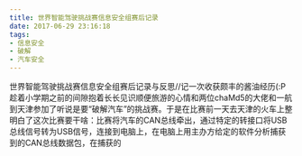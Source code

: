 ```yaml
---
title: 世界智能驾驶挑战赛信息安全组赛后记录 
date: 2017-06-29 23:16:18
tags:
- 信息安全
- 破解
- 汽车安全
---
```

世界智能驾驶挑战赛信息安全组赛后记录与反思//记一次收获颇丰的酱油经历(:P趁着小学期之前的间隙抱着长长见识顺便旅游的心情和两位chaMd5的大佬和一航到天津参加了听说是要“破解汽车”的挑战赛。于是在比赛前一天去天津的火车上整明白了这次比赛要干啥：比赛将汽车的CAN总线牵出，通过特定的转接口将USB总线信号转为USB信号，连接到电脑上，在电脑上用主办方给定的软件分析捕获到的CAN总线数据包，在捕获的
<!-- more -->